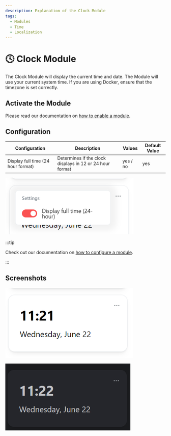 ```yaml
---
description: Explanation of the Clock Module
tags:
  - Modules
  - Time
  - Localization
---
```


# 🕓 Clock Module

The Clock Module will display the current time and date. The Module will use your current system time. If you are using Docker, ensure that the timezone is set correctly.

## Activate the Module
Please read our documentation on [how to enable a module](./../index.md#activating-a-module).

## Configuration

| Configuration         | Description | Values | Default Value |
| --------------------- | ----------- | ------ | ------------- |
| Display full time (24 hour format) | Determines if the clock displays in 12 or 24 hour format | yes / no | yes |

![configuration of the weather module](./img/module-clock-configuration.png)

:::tip

Check out our documentation on [how to configure a module](./../index.md#configure-a-module).

:::

## Screenshots

![clock module in light mode](./img/module-clock-light-mode.png)

![clock module in dark mode](./img/module-clock-dark-mode.png)